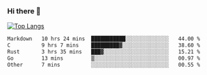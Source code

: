 ### Hi there 👋

<!--
**3Xpl0it3r/3Xpl0it3r** is a ✨ _special_ ✨ repository because its `README.md` (this file) appears on your GitHub profile.

Here are some ideas to get you started:

- 🔭 I’m currently working on ...
- 🌱 I’m currently learning ...
- 👯 I’m looking to collaborate on ...
- 🤔 I’m looking for help with ...
- 💬 Ask me about ...
- 📫 How to reach me: ...
- 😄 Pronouns: ...
- ⚡ Fun fact: ...
-->


[![Top Langs](https://github-readme-stats.vercel.app/api/top-langs/?username=3Xpl0it3r&layout=compact)](https://github.com/3Xpl0it3r/3Xpl0it3r)

<!--START_SECTION:waka-->

```txt
Markdown   10 hrs 24 mins  ███████████░░░░░░░░░░░░░░   44.00 %
C          9 hrs 7 mins    █████████▓░░░░░░░░░░░░░░░   38.60 %
Rust       3 hrs 35 mins   ███▓░░░░░░░░░░░░░░░░░░░░░   15.21 %
Go         13 mins         ▒░░░░░░░░░░░░░░░░░░░░░░░░   00.97 %
Other      7 mins          ░░░░░░░░░░░░░░░░░░░░░░░░░   00.55 %
```

<!--END_SECTION:waka-->
